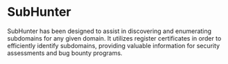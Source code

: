 # SubHunter
SubHunter has been designed to assist in discovering and enumerating subdomains for any given domain. It utilizes register certificates in order to efficiently identify subdomains, providing valuable information for security assessments and bug bounty programs.

